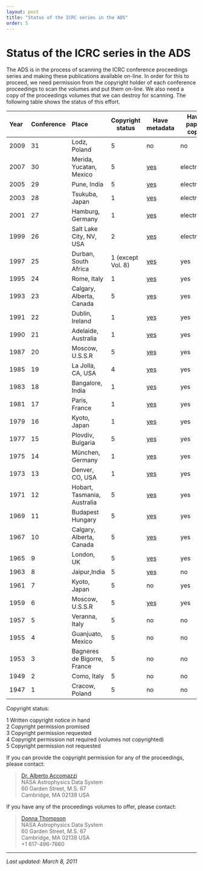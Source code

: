 ```yaml
---
layout: post
title: "Status of the ICRC series in the ADS"
order: 5
---
```

Status of the ICRC series in the ADS
====================================

The ADS is in the process of scanning the ICRC conference proceedings
series and making these publications available on-line. In order for
this to proceed, we need permission from the copyright holder of each
conference proceedings to scan the volumes and put them on-line. We also
need a copy of the proceedings volumes that we can destroy for scanning.
The following table shows the status of this effort.

<table>
<thead>
<tr class="header">
<th style="text-align: left;">Year</th>
<th style="text-align: left;">Conference</th>
<th style="text-align: left;">Place</th>
<th>Copyright status</th>
<th>Have metadata</th>
<th>Have paper copy</th>
<th>On-line</th>
</tr>
</thead>
<tbody>
<tr class="odd">
<td style="text-align: left;">2009</td>
<td style="text-align: left;">31</td>
<td style="text-align: left;">Lodz, Poland</td>
<td>5</td>
<td>no</td>
<td>no</td>
<td><a href="http://icrc2009.uni.lodz.pl/proc/html/index.php_id=7.html">yes</a></td>
</tr>
<tr class="even">
<td style="text-align: left;">2007</td>
<td style="text-align: left;">30</td>
<td style="text-align: left;">Merida, Yucatan, Mexico</td>
<td>5</td>
<td><a href="http://adsabs.harvard.edu/cgi-bin/nph-abs_connect?partial_bibcd=YES&amp;sort=RBIBCODE&amp;db_key=ALL&amp;bibstem=ICRC&amp;year=2008&amp;nr_to_return=3000">yes</a></td>
<td>electronic</td>
<td><a href="http://www.icrc2007.unam.mx/proceedings">yes</a></td>
</tr>
<tr class="odd">
<td style="text-align: left;">2005</td>
<td style="text-align: left;">29</td>
<td style="text-align: left;">Pune, India</td>
<td>5</td>
<td><a href="http://adsabs.harvard.edu/cgi-bin/nph-abs_connect?partial_bibcd=YES&amp;sort=RBIBCODE&amp;db_key=ALL&amp;bibstem=ICRC&amp;year=2005&amp;nr_to_return=3000">yes</a></td>
<td>electronic</td>
<td>yes</td>
</tr>
<tr class="even">
<td style="text-align: left;">2003</td>
<td style="text-align: left;">28</td>
<td style="text-align: left;">Tsukuba, Japan</td>
<td>1</td>
<td><a href="http://adsabs.harvard.edu/cgi-bin/nph-abs_connect?partial_bibcd=YES&amp;sort=RBIBCODE&amp;db_key=ALL&amp;bibstem=ICRC&amp;year=2003&amp;nr_to_return=3000">yes</a></td>
<td>electronic</td>
<td>yes</td>
</tr>
<tr class="odd">
<td style="text-align: left;">2001</td>
<td style="text-align: left;">27</td>
<td style="text-align: left;">Hamburg, Germany</td>
<td>1</td>
<td><a href="http://adsabs.harvard.edu/cgi-bin/nph-abs_connect?partial_bibcd=YES&amp;sort=RBIBCODE&amp;db_key=ALL&amp;bibstem=ICRC&amp;year=2001&amp;nr_to_return=3000">yes</a></td>
<td>electronic</td>
<td>yes</td>
</tr>
<tr class="even">
<td style="text-align: left;">1999</td>
<td style="text-align: left;">26</td>
<td style="text-align: left;">Salt Lake City, NV, USA</td>
<td>2</td>
<td><a href="http://adsabs.harvard.edu/cgi-bin/nph-abs_connect?partial_bibcd=YES&amp;sort=RBIBCODE&amp;db_key=ALL&amp;bibstem=ICRC&amp;year=1999&amp;nr_to_return=3000">yes</a></td>
<td>electronic</td>
<td>yes</td>
</tr>
<tr class="odd">
<td style="text-align: left;">1997</td>
<td style="text-align: left;">25</td>
<td style="text-align: left;">Durban, South Africa</td>
<td>1 (except Vol. 8)</td>
<td><a href="http://adsabs.harvard.edu/cgi-bin/nph-abs_connect?partial_bibcd=YES&amp;sort=RBIBCODE&amp;db_key=ALL&amp;bibstem=ICRC&amp;year=1997&amp;nr_to_return=3000">yes</a></td>
<td>yes</td>
<td>yes</td>
</tr>
<tr class="even">
<td style="text-align: left;">1995</td>
<td style="text-align: left;">24</td>
<td style="text-align: left;">Rome, Italy</td>
<td>1</td>
<td><a href="http://adsabs.harvard.edu/cgi-bin/nph-abs_connect?partial_bibcd=YES&amp;sort=RBIBCODE&amp;db_key=ALL&amp;bibstem=ICRC&amp;year=1995&amp;nr_to_return=3000">yes</a></td>
<td>yes</td>
<td>yes</td>
</tr>
<tr class="odd">
<td style="text-align: left;">1993</td>
<td style="text-align: left;">23</td>
<td style="text-align: left;">Calgary, Alberta, Canada</td>
<td>5</td>
<td><a href="http://adsabs.harvard.edu/cgi-bin/nph-abs_connect?partial_bibcd=YES&amp;sort=RBIBCODE&amp;db_key=ALL&amp;bibstem=ICRC&amp;year=1993&amp;nr_to_return=3000">yes</a></td>
<td>yes</td>
<td>yes</td>
</tr>
<tr class="even">
<td style="text-align: left;">1991</td>
<td style="text-align: left;">22</td>
<td style="text-align: left;">Dublin, Ireland</td>
<td>1</td>
<td><a href="http://adsabs.harvard.edu/cgi-bin/nph-abs_connect?partial_bibcd=YES&amp;sort=RBIBCODE&amp;db_key=ALL&amp;bibstem=ICRC&amp;year=1991&amp;nr_to_return=3000">yes</a></td>
<td>yes</td>
<td>yes</td>
</tr>
<tr class="odd">
<td style="text-align: left;">1990</td>
<td style="text-align: left;">21</td>
<td style="text-align: left;">Adelaide, Australia</td>
<td>1</td>
<td><a href="http://adsabs.harvard.edu/cgi-bin/nph-abs_connect?partial_bibcd=YES&amp;sort=RBIBCODE&amp;db_key=ALL&amp;bibstem=ICRC&amp;year=1989&amp;nr_to_return=3000">yes</a></td>
<td>yes</td>
<td>yes</td>
</tr>
<tr class="even">
<td style="text-align: left;">1987</td>
<td style="text-align: left;">20</td>
<td style="text-align: left;">Moscow, U.S.S.R</td>
<td>5</td>
<td><a href="http://adsabs.harvard.edu/cgi-bin/nph-abs_connect?partial_bibcd=YES&amp;sort=RBIBCODE&amp;db_key=ALL&amp;bibstem=ICRC&amp;year=1987&amp;nr_to_return=3000">yes</a></td>
<td>yes</td>
<td>yes</td>
</tr>
<tr class="odd">
<td style="text-align: left;">1985</td>
<td style="text-align: left;">19</td>
<td style="text-align: left;">La Jolla, CA, USA</td>
<td>4</td>
<td><a href="http://adsabs.harvard.edu/cgi-bin/nph-abs_connect?partial_bibcd=YES&amp;sort=RBIBCODE&amp;db_key=ALL&amp;bibstem=ICRC&amp;year=1985&amp;nr_to_return=3000">yes</a></td>
<td>yes</td>
<td>yes</td>
</tr>
<tr class="even">
<td style="text-align: left;">1983</td>
<td style="text-align: left;">18</td>
<td style="text-align: left;">Bangalore, India</td>
<td>1</td>
<td><a href="http://adsabs.harvard.edu/cgi-bin/nph-abs_connect?partial_bibcd=YES&amp;sort=RBIBCODE&amp;db_key=ALL&amp;bibstem=ICRC&amp;year=1983&amp;nr_to_return=3000">yes</a></td>
<td>yes</td>
<td>yes</td>
</tr>
<tr class="odd">
<td style="text-align: left;">1981</td>
<td style="text-align: left;">17</td>
<td style="text-align: left;">Paris, France</td>
<td>1</td>
<td><a href="http://adsabs.harvard.edu/cgi-bin/nph-abs_connect?partial_bibcd=YES&amp;sort=RBIBCODE&amp;db_key=ALL&amp;bibstem=ICRC&amp;year=1981&amp;nr_to_return=3000">yes</a></td>
<td>yes</td>
<td>yes</td>
</tr>
<tr class="even">
<td style="text-align: left;">1979</td>
<td style="text-align: left;">16</td>
<td style="text-align: left;">Kyoto, Japan</td>
<td>1</td>
<td><a href="http://adsabs.harvard.edu/cgi-bin/nph-abs_connect?partial_bibcd=YES&amp;sort=RBIBCODE&amp;db_key=ALL&amp;bibstem=ICRC&amp;year=1979&amp;nr_to_return=3000">yes</a></td>
<td>yes</td>
<td>yes</td>
</tr>
<tr class="odd">
<td style="text-align: left;">1977</td>
<td style="text-align: left;">15</td>
<td style="text-align: left;">Plovdiv, Bulgaria</td>
<td>5</td>
<td><a href="http://adsabs.harvard.edu/cgi-bin/nph-abs_connect?partial_bibcd=YES&amp;sort=RBIBCODE&amp;db_key=ALL&amp;bibstem=ICRC&amp;year=1977&amp;nr_to_return=3000">yes</a></td>
<td>yes</td>
<td>yes</td>
</tr>
<tr class="even">
<td style="text-align: left;">1975</td>
<td style="text-align: left;">14</td>
<td style="text-align: left;">München, Germany</td>
<td>1</td>
<td><a href="http://adsabs.harvard.edu/cgi-bin/nph-abs_connect?partial_bibcd=YES&amp;sort=RBIBCODE&amp;db_key=ALL&amp;bibstem=ICRC&amp;year=1975&amp;nr_to_return=3000">yes</a></td>
<td>yes</td>
<td>yes</td>
</tr>
<tr class="odd">
<td style="text-align: left;">1973</td>
<td style="text-align: left;">13</td>
<td style="text-align: left;">Denver, CO, USA</td>
<td>1</td>
<td><a href="http://adsabs.harvard.edu/cgi-bin/nph-abs_connect?partial_bibcd=YES&amp;sort=RBIBCODE&amp;db_key=ALL&amp;bibstem=ICRC&amp;year=1973&amp;nr_to_return=3000">yes</a></td>
<td>yes</td>
<td>yes</td>
</tr>
<tr class="even">
<td style="text-align: left;">1971</td>
<td style="text-align: left;">12</td>
<td style="text-align: left;">Hobart, Tasmania, Australia</td>
<td>5</td>
<td><a href="http://adsabs.harvard.edu/cgi-bin/nph-abs_connect?partial_bibcd=YES&amp;sort=RBIBCODE&amp;db_key=ALL&amp;bibstem=ICRC&amp;year=1971&amp;nr_to_return=3000">yes</a></td>
<td>yes</td>
<td>yes</td>
</tr>
<tr class="odd">
<td style="text-align: left;">1969</td>
<td style="text-align: left;">11</td>
<td style="text-align: left;">Budapest Hungary</td>
<td>5</td>
<td><a href="http://adsabs.harvard.edu/cgi-bin/nph-abs_connect?partial_bibcd=YES&amp;sort=RBIBCODE&amp;db_key=ALL&amp;bibstem=ICRC&amp;year=1970&amp;nr_to_return=3000">yes</a></td>
<td>yes</td>
<td>no</td>
</tr>
<tr class="even">
<td style="text-align: left;">1967</td>
<td style="text-align: left;">10</td>
<td style="text-align: left;">Calgary, Alberta, Canada</td>
<td>5</td>
<td><a href="http://adsabs.harvard.edu/cgi-bin/nph-abs_connect?partial_bibcd=YES&amp;sort=RBIBCODE&amp;db_key=ALL&amp;bibstem=ICRC&amp;year=1967&amp;nr_to_return=3000">yes</a></td>
<td>yes</td>
<td>yes</td>
</tr>
<tr class="odd">
<td style="text-align: left;">1965</td>
<td style="text-align: left;">9</td>
<td style="text-align: left;">London, UK</td>
<td>5</td>
<td><a href="http://adsabs.harvard.edu/cgi-bin/nph-abs_connect?partial_bibcd=YES&amp;sort=RBIBCODE&amp;db_key=ALL&amp;bibstem=ICRC&amp;year=1965&amp;nr_to_return=3000">yes</a></td>
<td>yes</td>
<td>yes</td>
</tr>
<tr class="even">
<td style="text-align: left;">1963</td>
<td style="text-align: left;">8</td>
<td style="text-align: left;">Jaipur,India</td>
<td>5</td>
<td><a href="http://adsabs.harvard.edu/cgi-bin/nph-abs_connect?partial_bibcd=YES&amp;sort=RBIBCODE&amp;db_key=ALL&amp;bibstem=ICRC&amp;year=1963&amp;nr_to_return=3000">yes</a></td>
<td>no</td>
<td>no</td>
</tr>
<tr class="odd">
<td style="text-align: left;">1961</td>
<td style="text-align: left;">7</td>
<td style="text-align: left;">Kyoto, Japan</td>
<td>5</td>
<td>no</td>
<td>yes</td>
<td>no</td>
</tr>
<tr class="even">
<td style="text-align: left;">1959</td>
<td style="text-align: left;">6</td>
<td style="text-align: left;">Moscow, U.S.S.R</td>
<td>5</td>
<td><a href="http://adsabs.harvard.edu/cgi-bin/nph-abs_connect?partial_bibcd=YES&amp;sort=RBIBCODE&amp;db_key=ALL&amp;bibstem=ICRC&amp;year=1960&amp;nr_to_return=3000">yes</a></td>
<td>yes</td>
<td>no</td>
</tr>
<tr class="odd">
<td style="text-align: left;">1957</td>
<td style="text-align: left;">5</td>
<td style="text-align: left;">Veranna, Italy</td>
<td>5</td>
<td>no</td>
<td>no</td>
<td>no</td>
</tr>
<tr class="even">
<td style="text-align: left;">1955</td>
<td style="text-align: left;">4</td>
<td style="text-align: left;">Guanjuato, Mexico</td>
<td>5</td>
<td>no</td>
<td>no</td>
<td>no</td>
</tr>
<tr class="odd">
<td style="text-align: left;">1953</td>
<td style="text-align: left;">3</td>
<td style="text-align: left;">Bagneres de Bigorre, France</td>
<td>5</td>
<td>no</td>
<td>no</td>
<td>no</td>
</tr>
<tr class="even">
<td style="text-align: left;">1949</td>
<td style="text-align: left;">2</td>
<td style="text-align: left;">Como, Italy</td>
<td>5</td>
<td>no</td>
<td>no</td>
<td>no</td>
</tr>
<tr class="odd">
<td style="text-align: left;">1947</td>
<td style="text-align: left;">1</td>
<td style="text-align: left;">Cracow, Poland</td>
<td>5</td>
<td>no</td>
<td>no</td>
<td>no</td>
</tr>
</tbody>
</table>

Copyright status:

1 Written copyright notice in hand  
2 Copyright permission promised  
3 Copyright permission requested  
4 Copyright permission not required (volumes not copyrighted)  
5 Copyright permission not requested  

If you can provide the copyright permission for any of the proceedings,
please contact:

> [Dr. Alberto Accomazzi](mailto:aaccomazzi@cfa.harvard.edu)  
> NASA Astrophysics Data System  
> 60 Garden Street, M.S. 67  
> Cambridge, MA 02138 USA  

If you have any of the proceedings volumes to offer, please contact:

> [Donna Thompson](mailto:dthompson@cfa.harvard.edu)  
> NASA Astrophysics Data System  
> 60 Garden Street, M.S. 67  
> Cambridge, MA 02138 USA  
> +1 617-496-7660  

------------------------------------------------------------------------

*Last updated: March 8, 2011*
